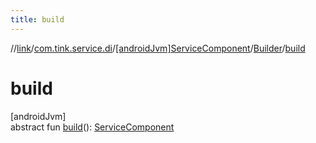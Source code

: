 ```yaml
---
title: build
---
```

//[link](../../../../index.html)/[com.tink.service.di](../../index.html)/[[androidJvm]ServiceComponent](../index.html)/[Builder](index.html)/[build](build.html)



# build



[androidJvm]\
abstract fun [build](build.html)(): [ServiceComponent](../index.html)




